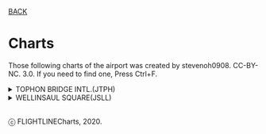 [BACK](index.md)

# Charts
Those following charts of the airport was created by stevenoh0908. CC-BY-NC. 3.0.
If you need to find one, Press Ctrl+F.

<details>
  <summary>TOPHON BRIDGE INTL.(JTPH)</summary>
  <img src="https://i.ibb.co/wzMJW8d/1.png" alt="JTPH Chart PNG">
  <p><a href="https://github.com/FlightLineCharts/flightlinecharts.github.io/raw/master/files/JTPH_AD%20Chart.pdf" target="_blank">AD Chart PDF</a></p>
</details>

<details>
  <summary>WELLINSAUL SQUARE(JSLL)</summary>
  <img src="https://i.ibb.co/X8L4jYY/2.png" alt="JSLL Chart PNG">
  <p><a href="https://github.com/FlightLineCharts/flightlinecharts.github.io/raw/master/files/JSLL_AD%20Chart.pdf" target="_blank">AD Chart PDF</a></p>
</details>

<br>

ⓒ FLIGHTLINECharts, 2020.
